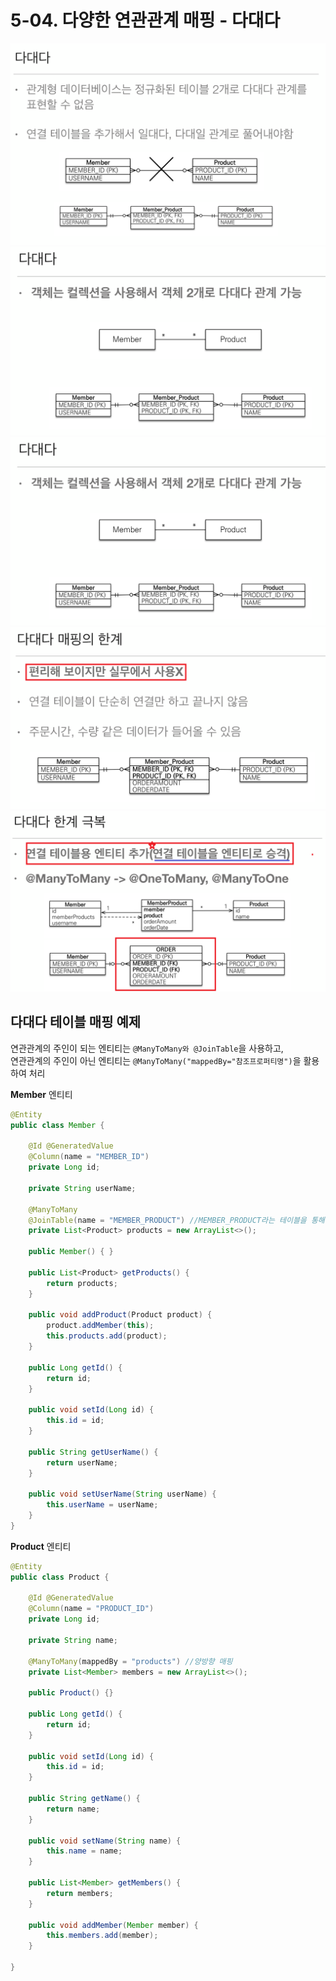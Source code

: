 # 5-04. 다양한 연관관계 매핑 - 다대다  
<img src="./img/1.png"/>  
<img src="./img/2.png"/>  
<img src="./img/3.png"/>  
<img src="./img/4.png"/>  
<img src="./img/5.png"/>  

## 다대다 테이블 매핑 예제
연관관계의 주인이 되는 엔티티는 `@ManyToMany와 @JoinTable`을 사용하고,  
연관관계의 주인이 아닌 엔티티는 `@ManyToMany("mappedBy="참조프로퍼티명")`을 활용하여 처리

**Member** 엔티티  

```java
@Entity
public class Member {
    
    @Id @GeneratedValue
    @Column(name = "MEMBER_ID")
    private Long id;
    
    private String userName;
    
    @ManyToMany
    @JoinTable(name = "MEMBER_PRODUCT") //MEMBER_PRODUCT라는 테이블을 통해 조인됨
    private List<Product> products = new ArrayList<>();

    public Member() { }
    
    public List<Product> getProducts() {
        return products;
    }

    public void addProduct(Product product) {
        product.addMember(this);
        this.products.add(product);
    }
    
    public Long getId() {
        return id;
    }

    public void setId(Long id) {
        this.id = id;
    }

    public String getUserName() {
        return userName;
    }

    public void setUserName(String userName) {
        this.userName = userName;
    }
}
```
**Product** 엔티티 

```java
@Entity
public class Product {
    
    @Id @GeneratedValue
    @Column(name = "PRODUCT_ID")
    private Long id;

    private String name;
    
    @ManyToMany(mappedBy = "products") //양방향 매핑
    private List<Member> members = new ArrayList<>();
    
    public Product() {}

    public Long getId() {
        return id;
    }

    public void setId(Long id) {
        this.id = id;
    }

    public String getName() {
        return name;
    }

    public void setName(String name) {
        this.name = name;
    }

    public List<Member> getMembers() {
        return members;
    }

    public void addMember(Member member) {
        this.members.add(member);
    }
    
}
```